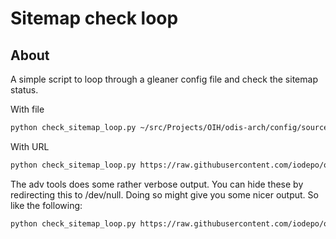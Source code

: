 # Sitemap check loop

## About

A simple script to loop through a gleaner config file and check the sitemap
status.


With file


```bash
python check_sitemap_loop.py ~/src/Projects/OIH/odis-arch/config/sources.yaml
```

With URL


```bash
python check_sitemap_loop.py https://raw.githubusercontent.com/iodepo/odis-arch/master/config/sources.yaml
```

The adv tools does some rather verbose output.  You can hide these by redirecting this to /dev/null.
Doing so might give you some nicer output.  So like the following:

```bash
python check_sitemap_loop.py https://raw.githubusercontent.com/iodepo/odis-arch/master/config/sources.yaml  2> /dev/null
```

